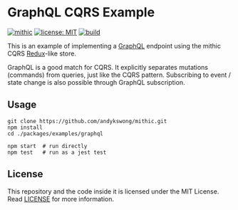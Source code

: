 # GraphQL CQRS Example

[![mithic](https://img.shields.io/badge/project-mithic-blueviolet.svg?style=flat-square&logo=github)](https://github.com/andykswong/mithic)
[![license: MIT](https://img.shields.io/badge/License-MIT-red.svg?style=flat-square)](../../../LICENSE)
[![build](https://img.shields.io/github/actions/workflow/status/andykswong/mithic/build.yaml?style=flat-square)](https://github.com/andykswong/mithic/actions/workflows/build.yaml)

This is an example of implementing a [GraphQL](https://graphql.org/) endpoint using the mithic CQRS [Redux](https://redux.js.org/)-like store.

GraphQL is a good match for CQRS. It explicitly separates mutations (commands) from queries, just like the CQRS pattern. Subscribing to event / state change is also possible through GraphQL subscription.

## Usage
```shell
git clone https://github.com/andykswong/mithic.git
npm install
cd ./packages/examples/graphql

npm start  # run directly
npm test   # run as a jest test
```

## License
This repository and the code inside it is licensed under the MIT License. Read [LICENSE](../../../LICENSE) for more information.
